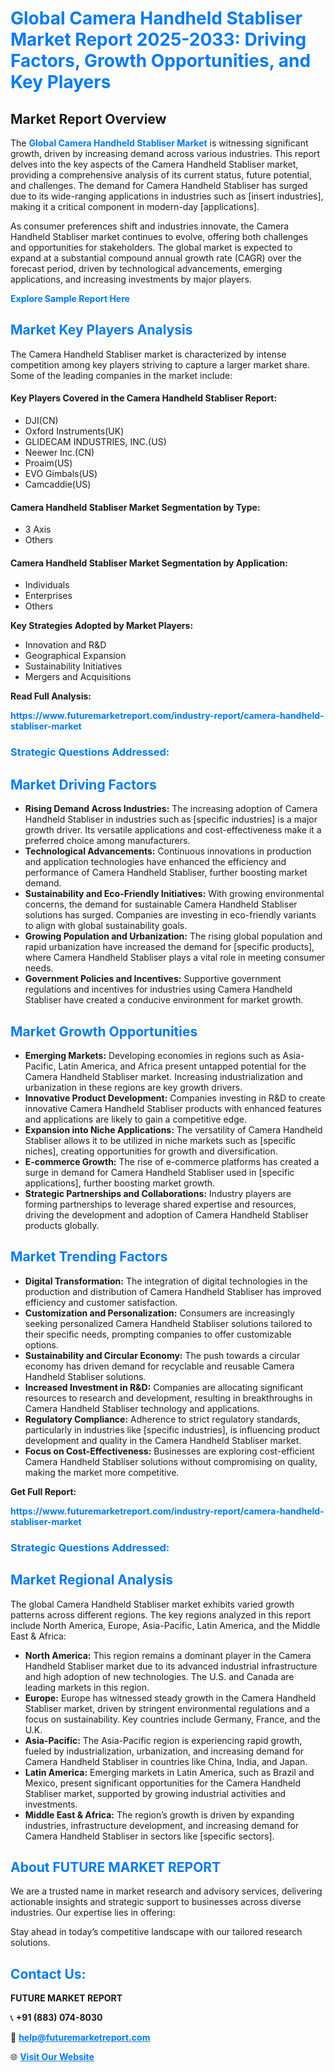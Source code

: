 <h1 style="color: #007BFF;">Global Camera Handheld Stabliser Market Report 2025-2033: Driving Factors, Growth Opportunities, and Key Players</h1>

<section id="overview">
<h2>Market Report Overview</h2>
<p>The <a href="https://www.futuremarketreport.com/industry-report/camera-handheld-stabliser-market" style="color: #007BFF; text-decoration: none;"><strong>Global Camera Handheld Stabliser Market</strong></a> is witnessing significant growth, driven by increasing demand across various industries. This report delves into the key aspects of the Camera Handheld Stabliser market, providing a comprehensive analysis of its current status, future potential, and challenges. The demand for Camera Handheld Stabliser has surged due to its wide-ranging applications in industries such as [insert industries], making it a critical component in modern-day [applications].</p>
<p>As consumer preferences shift and industries innovate, the Camera Handheld Stabliser market continues to evolve, offering both challenges and opportunities for stakeholders. The global market is expected to expand at a substantial compound annual growth rate (CAGR) over the forecast period, driven by technological advancements, emerging applications, and increasing investments by major players.</p>
</section>

<section id="overview">
<p><a href="https://www.futuremarketreport.com/request-sample/reportId=76776" style="color: #007BFF; text-decoration: none;"><strong>Explore Sample Report Here</strong></a></p>
</section>

<section id="key-players">
<h2 style="color: #007BFF;">Market Key Players Analysis</h2>
<p>The Camera Handheld Stabliser market is characterized by intense competition among key players striving to capture a larger market share. Some of the leading companies in the market include:</p>
<h4>Key Players Covered in the Camera Handheld Stabliser Report:</h4>
<ul><li>DJI(CN)</li><li>Oxford Instruments(UK)</li><li>GLIDECAM INDUSTRIES, INC.(US)</li><li>Neewer Inc.(CN)</li><li>Proaim(US)</li><li>EVO Gimbals(US)</li><li>Camcaddie(US)</li></ul>
<h4>Camera Handheld Stabliser Market Segmentation by Type:</h4>
<ul><li>3 Axis</li><li>Others</li></ul>

<h4>Camera Handheld Stabliser Market Segmentation by Application:</h4>
<ul><li>Individuals</li><li>Enterprises</li><li>Others</li></ul>
<p><strong>Key Strategies Adopted by Market Players:</strong></p>
<ul>
<li>Innovation and R&D</li>
<li>Geographical Expansion</li>
<li>Sustainability Initiatives</li>
<li>Mergers and Acquisitions</li>
</ul>
</section>

<section>
<p><strong>Read Full Analysis: </strong></p><a href="https://www.futuremarketreport.com/industry-report/camera-handheld-stabliser-market" style="color: #007BFF; text-decoration: none;"><strong>https://www.futuremarketreport.com/industry-report/camera-handheld-stabliser-market</strong></a>
<h3 style="color: #007BFF;">Strategic Questions Addressed:</h3>
</section>

<section id="driving-factors">
<h2 style="color: #007BFF;">Market Driving Factors</h2>
<ul>
<li><strong>Rising Demand Across Industries:</strong> The increasing adoption of Camera Handheld Stabliser in industries such as [specific industries] is a major growth driver. Its versatile applications and cost-effectiveness make it a preferred choice among manufacturers.</li>
<li><strong>Technological Advancements:</strong> Continuous innovations in production and application technologies have enhanced the efficiency and performance of Camera Handheld Stabliser, further boosting market demand.</li>
<li><strong>Sustainability and Eco-Friendly Initiatives:</strong> With growing environmental concerns, the demand for sustainable Camera Handheld Stabliser solutions has surged. Companies are investing in eco-friendly variants to align with global sustainability goals.</li>
<li><strong>Growing Population and Urbanization:</strong> The rising global population and rapid urbanization have increased the demand for [specific products], where Camera Handheld Stabliser plays a vital role in meeting consumer needs.</li>
<li><strong>Government Policies and Incentives:</strong> Supportive government regulations and incentives for industries using Camera Handheld Stabliser have created a conducive environment for market growth.</li>
</ul>
</section>

<section id="growth-opportunities">
<h2 style="color: #007BFF;">Market Growth Opportunities</h2>
<ul>
<li><strong>Emerging Markets:</strong> Developing economies in regions such as Asia-Pacific, Latin America, and Africa present untapped potential for the Camera Handheld Stabliser market. Increasing industrialization and urbanization in these regions are key growth drivers.</li>
<li><strong>Innovative Product Development:</strong> Companies investing in R&D to create innovative Camera Handheld Stabliser products with enhanced features and applications are likely to gain a competitive edge.</li>
<li><strong>Expansion into Niche Applications:</strong> The versatility of Camera Handheld Stabliser allows it to be utilized in niche markets such as [specific niches], creating opportunities for growth and diversification.</li>
<li><strong>E-commerce Growth:</strong> The rise of e-commerce platforms has created a surge in demand for Camera Handheld Stabliser used in [specific applications], further boosting market growth.</li>
<li><strong>Strategic Partnerships and Collaborations:</strong> Industry players are forming partnerships to leverage shared expertise and resources, driving the development and adoption of Camera Handheld Stabliser products globally.</li>
</ul>
</section>

<section id="trending-factors">
<h2 style="color: #007BFF;">Market Trending Factors</h2>
<ul>
<li><strong>Digital Transformation:</strong> The integration of digital technologies in the production and distribution of Camera Handheld Stabliser has improved efficiency and customer satisfaction.</li>
<li><strong>Customization and Personalization:</strong> Consumers are increasingly seeking personalized Camera Handheld Stabliser solutions tailored to their specific needs, prompting companies to offer customizable options.</li>
<li><strong>Sustainability and Circular Economy:</strong> The push towards a circular economy has driven demand for recyclable and reusable Camera Handheld Stabliser solutions.</li>
<li><strong>Increased Investment in R&D:</strong> Companies are allocating significant resources to research and development, resulting in breakthroughs in Camera Handheld Stabliser technology and applications.</li>
<li><strong>Regulatory Compliance:</strong> Adherence to strict regulatory standards, particularly in industries like [specific industries], is influencing product development and quality in the Camera Handheld Stabliser market.</li>
<li><strong>Focus on Cost-Effectiveness:</strong> Businesses are exploring cost-efficient Camera Handheld Stabliser solutions without compromising on quality, making the market more competitive.</li>
</ul>
</section>

<section>
<p><strong>Get Full Report: </strong></p><a href="https://www.futuremarketreport.com/industry-report/camera-handheld-stabliser-market" style="color: #007BFF; text-decoration: none;"><strong>https://www.futuremarketreport.com/industry-report/camera-handheld-stabliser-market</strong></a>
<h3 style="color: #007BFF;">Strategic Questions Addressed:</h3>
</section>


<section id="regional-analysis">
<h2 style="color: #007BFF;">Market Regional Analysis</h2>
<p>The global Camera Handheld Stabliser market exhibits varied growth patterns across different regions. The key regions analyzed in this report include North America, Europe, Asia-Pacific, Latin America, and the Middle East & Africa:</p>
<ul>
<li><strong>North America:</strong> This region remains a dominant player in the Camera Handheld Stabliser market due to its advanced industrial infrastructure and high adoption of new technologies. The U.S. and Canada are leading markets in this region.</li>
<li><strong>Europe:</strong> Europe has witnessed steady growth in the Camera Handheld Stabliser market, driven by stringent environmental regulations and a focus on sustainability. Key countries include Germany, France, and the U.K.</li>
<li><strong>Asia-Pacific:</strong> The Asia-Pacific region is experiencing rapid growth, fueled by industrialization, urbanization, and increasing demand for Camera Handheld Stabliser in countries like China, India, and Japan.</li>
<li><strong>Latin America:</strong> Emerging markets in Latin America, such as Brazil and Mexico, present significant opportunities for the Camera Handheld Stabliser market, supported by growing industrial activities and investments.</li>
<li><strong>Middle East & Africa:</strong> The region’s growth is driven by expanding industries, infrastructure development, and increasing demand for Camera Handheld Stabliser in sectors like [specific sectors].</li>
</ul>
</section>

<footer>
<h2 style="color: #007BFF;">About FUTURE MARKET REPORT</h2>
<p>We are a trusted name in market research and advisory services, delivering actionable insights and strategic support to businesses across diverse industries. Our expertise lies in offering:</p>

<p>Stay ahead in today’s competitive landscape with our tailored research solutions.</p>

<h2 style="color: #007BFF;">Contact Us:</h2>
<p><strong>FUTURE MARKET REPORT</strong></p>
<p>📞 <strong>+91 (883) 074-8030</strong></p>
<p>📧 <strong><a href="mailto:help@futuremarketreport.com" style="color: #007BFF;">help@futuremarketreport.com</a></strong></p>
<p>🌐 <strong><a href="https://www.futuremarketreport.com/" style="color: #007BFF;">Visit Our Website</a></strong></p>
</footer>